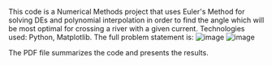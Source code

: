 This code is a Numerical Methods project that uses Euler's Method for solving DEs and polynomial interpolation in order to find the angle which will be most optimal for crossing a river with a given current. 
Technologies used: Python, Matplotlib.
The full problem statement is:
![image](https://github.com/user-attachments/assets/8abf2101-970b-4bea-8334-2dccd91a151e)
![image](https://github.com/user-attachments/assets/348e8d6b-8c04-43d9-b8b7-a4820899b40c)

The PDF file summarizes the code and presents the results. 
